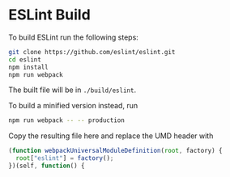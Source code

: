 # ESLint Build

To build ESLint run the following steps:

```sh
git clone https://github.com/eslint/eslint.git
cd eslint
npm install
npm run webpack
```

The built file will be in `./build/eslint`.

To build a minified version instead, run

```sh
npm run webpack -- -- production
```

Copy the resulting file here and replace the UMD header with

```js
(function webpackUniversalModuleDefinition(root, factory) {
  root["eslint"] = factory();
})(self, function() {
```
